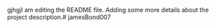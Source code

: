 gjhgjI am editing the README file. Adding some more details about the project description.# jamesBond007
